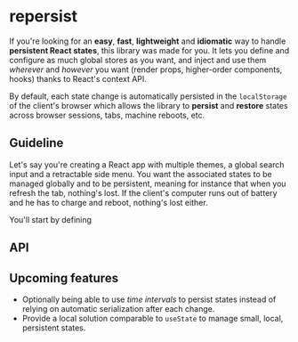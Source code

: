 # repersist

If you're looking for an **easy**, **fast**, **lightweight** and **idiomatic** way to handle **persistent React states**, this library was made for you. It lets you define and configure as much global stores as you want, and inject and use them *wherever* and *however* you want (render props, higher-order components, hooks) thanks to React's context API.

By default, each state change is automatically persisted in the `localStorage` of the client's browser which allows the library to **persist** and **restore** states across browser sessions, tabs, machine reboots, etc.

## Guideline

Let's say you're creating a React app with multiple themes, a global search input and a retractable side menu. You want the associated states to be managed globally and to be persistent, meaning for instance that when you refresh the tab, nothing's lost. If the client's computer runs out of battery and he has to charge and reboot, nothing's lost either.

You'll start by defining 

## API

## Upcoming features

- Optionally being able to use *time intervals* to persist states instead of relying on automatic serialization after each change.
- Provide a local solution comparable to `useState` to manage small, local, persistent states.
